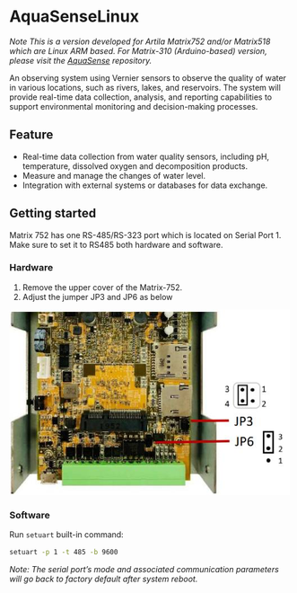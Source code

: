 # AquaSenseLinux
*Note This is a version developed for Artila Matrix752 and/or Matrix518 which are Linux ARM based. For Matrix-310 (Arduino-based) version, please visit the [AquaSense](https://github.com/yurukute/AquaSense/) repository.*

An observing system using Vernier sensors to observe the quality of water in various locations, such as rivers, lakes, and reservoirs. The system will provide real-time data collection, analysis, and reporting capabilities to support environmental monitoring and decision-making processes.
## Feature
- Real-time data collection from water quality sensors, including pH, temperature, dissolved oxygen and decomposition products.
- Measure and manage the changes of water level.
- Integration with external systems or databases for data exchange.
## Getting started
Matrix 752 has one RS-485/RS-323 port which is located on Serial Port 1. Make sure to set it to RS485 both hardware and software.
### Hardware
1. Remove the upper cover of the Matrix-752.
2. Adjust the jumper JP3 and JP6 as below

![](./static/rs485_jp.jpg)
### Software
Run `setuart` built-in command:
```sh
setuart -p 1 -t 485 -b 9600
```
*Note: The serial port’s mode and associated communication parameters will go back to factory default after system reboot.*